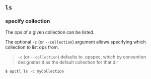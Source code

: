 ## `ls`

### specify collection

The ops of a given collection can be listed.

The optional `-c` (or `--collection`) argument allows specifying which
collection to list ops from.
> `-c` (or `--collection`) defaults to .opspec, which by convention
> designates it as the default collection for that dir

```shell
$ opctl ls -c myCollection
```

